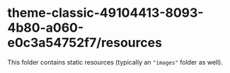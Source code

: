 # theme-classic-49104413-8093-4b80-a060-e0c3a54752f7/resources

This folder contains static resources (typically an `"images"` folder as well).
